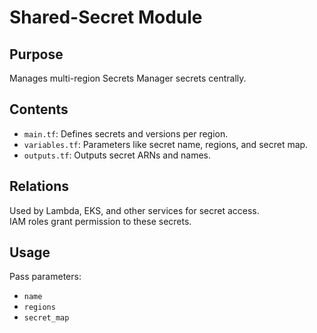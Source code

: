 # Shared-Secret Module

## Purpose  
Manages multi-region Secrets Manager secrets centrally.

## Contents  
- `main.tf`: Defines secrets and versions per region.  
- `variables.tf`: Parameters like secret name, regions, and secret map.  
- `outputs.tf`: Outputs secret ARNs and names.

## Relations  
Used by Lambda, EKS, and other services for secret access.  
IAM roles grant permission to these secrets.

## Usage  
Pass parameters:  
- `name`  
- `regions`  
- `secret_map`
